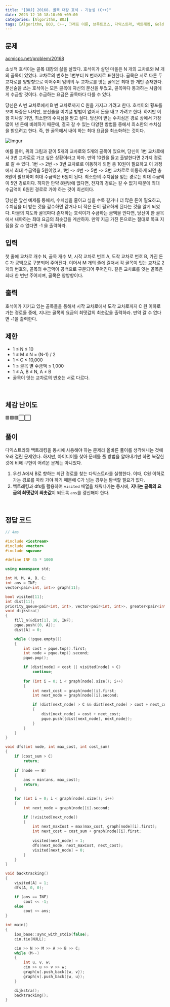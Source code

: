 ```yaml
---
title: "[BOJ] 20168. 골목 대장 호석 - 기능성 (C++)"
date: 2023-12-10 18:10:00 +09:00
categories: [Algorithm, BOJ]
tags: [Algorithm, BOJ, C++, 그래프 이론, 브루트포스, 다익스트라, 백트래킹, Gold 5]
---
```

## **문제**
[acmicpc.net/problem/20168](https://www.acmicpc.net/problem/20168)
<br>

소싯적 호석이는 골목 대장의 삶을 살았다. 호석이가 살던 마을은 N 개의 교차로와 M 개의 골목이 있었다. 교차로의 번호는 1번부터 N 번까지로 표현한다. 골목은 서로 다른 두 교차로를 양방향으로 이어주며 임의의 두 교차로를 잇는 골목은 최대 한 개만 존재한다. 분신술을 쓰는 호석이는 모든 골목에 자신의 분신을 두었고, 골목마다 통과하는 사람에게 수금할 것이다. 수금하는 요금은 골목마다 다를 수 있다.

당신은 A 번 교차로에서 B 번 교차로까지 C 원을 가지고 가려고 한다. 호석이의 횡포를 보며 짜증은 나지만, 분신술을 이겨낼 방법이 없어서 돈을 내고 가려고 한다. 하지만 이왕 지나갈 거면, 최소한의 수치심을 받고 싶다. 당신이 받는 수치심은 경로 상에서 가장 많이 낸 돈에 비례하기 때문에, 결국 갈 수 있는 다양한 방법들 중에서 최소한의 수치심을 받으려고 한다. 즉, 한 골목에서 내야 하는 최대 요금을 최소화하는 것이다.

![Imgur](https://i.imgur.com/ulDcCKz.png)

예를 들어, 위의 그림과 같이 5개의 교차로와 5개의 골목이 있으며, 당신이 1번 교차로에서 3번 교차로로 가고 싶은 상황이라고 하자. 만약 10원을 들고 출발한다면 2가지 경로로 갈 수 있다. 1번 -> 2번 -> 3번 교차로로 이동하게 되면 총 10원이 필요하고 이 과정에서 최대 수금액을 5원이었고, 1번 -> 4번 -> 5번 -> 3번 교차로로 이동하게 되면 총 8원이 필요하며 최대 수금액은 6원이 된다. 최소한의 수치심을 얻는 경로는 최대 수금액이 5인 경로이다. 하지만 만약 8원밖에 없다면, 전자의 경로는 갈 수 없기 때문에 최대 수금액이 6원인 경로로 가야 하는 것이 최선이다.

당신은 앞선 예제를 통해서, 수치심을 줄이고 싶을 수록 같거나 더 많은 돈이 필요하고, 수치심을 더 받는 것을 감수하면 같거나 더 적은 돈이 필요하게 된다는 것을 알게 되었다. 마을의 지도와 골목마다 존재하는 호석이가 수금하는 금액을 안다면, 당신이 한 골목에서 내야하는 최대 요금의 최솟값을 계산하자. 만약 지금 가진 돈으로는 절대로 목표 지점을 갈 수 없다면 -1 을 출력하라.
<br>

## **입력**
첫 줄에 교차로 개수 N, 골목 개수 M, 시작 교차로 번호 A, 도착 교차로 번호 B, 가진 돈 C 가 공백으로 구분되어 주어진다. 이어서 M 개의 줄에 걸쳐서 각 골목이 잇는 교차로 2개의 번호와, 골목의 수금액이 공백으로 구분되어 주어진다. 같은 교차로를 잇는 골목은 최대 한 번만 주어지며, 골목은 양방향이다.
<br>

## **출력**
호석이가 지키고 있는 골목들을 통해서 시작 교차로에서 도착 교차로까지 C 원 이하로 가는 경로들 중에, 지나는 골목의 요금의 최댓값의 최솟값을 출력하라. 만약 갈 수 없다면 -1을 출력한다.
<br>

## **제한**
- 1 ≤ N ≤ 10
- 1 ≤ M ≤ N × (N-1) / 2
- 1 ≤ C ≤ 10,000
- 1 ≤ 골목 별 수금액 ≤ 1,000
- 1 ≤ A, B ≤ N, A ≠ B
- 골목이 잇는 교차로의 번호는 서로 다르다.
<br>

## **체감 난이도**
🟩🟩🟩⬜⬜
<br>

## **풀이**
다익스트라와 백트래킹을 동시에 사용해야 하는 문제라 올바른 풀이를 생각해내는 것에 오래 걸린 문제였다. 하지만, 아이디어를 찾아 문제를 풀 방법을 알아내기만 하면 복잡한 것에 비해 구현이 어려운 문제는 아니었다.

1. 우선 A에서 B로 향하는 최단 경로를 찾는 다익스트라를 실행한다. 이때, C원 이하로 가는 경로를 따라 가야 하기 때문에 C가 넘는 경우는 탐색할 필요가 없다.
2. 백트래킹과 dfs를 활용하여 `visited` 배열을 채워나가는 동시에, **지나는 골목의 요금의 최댓값이 최솟값**이 되도록 `ans`를 갱신해야 한다.
<br>

## **정답 코드**
```c++
// 4ms

#include <iostream>
#include <vector>
#include <queue>

#define INF 45 * 1000

using namespace std;

int N, M, A, B, C;
int ans = INF;
vector<pair<int, int>> graph[11];

bool visited[11];
int dist[11];
priority_queue<pair<int, int>, vector<pair<int, int>>, greater<pair<int, int>>> pque;
void dijkstra()
{
    fill_n(&dist[1], 10, INF);
    pque.push({0, A});
    dist[A] = 0;

    while (!pque.empty())
    {
        int cost = pque.top().first;
        int node = pque.top().second;
        pque.pop();

        if (dist[node] < cost || visited[node] > C)
            continue;
        
        for (int i = 0; i < graph[node].size(); i++)
        {
            int next_cost = graph[node][i].first;
            int next_node = graph[node][i].second;

            if (dist[next_node] > C && dist[next_node] > cost + next_cost)
            {
                dist[next_node] = cost + next_cost;
                pque.push({dist[next_node], next_node});
            }
        }
    }
}

void dfs(int node, int max_cost, int cost_sum)
{
    if (cost_sum > C)
        return;
    
    if (node == B)
    {
        ans = min(ans, max_cost);
        return;
    }

    for (int i = 0; i < graph[node].size(); i++)
    {
        int next_node = graph[node][i].second;

        if (!visited[next_node])
        {
            int next_maxCost = max(max_cost, graph[node][i].first);
            int next_cost = cost_sum + graph[node][i].first;
            
            visited[next_node] = 1;
            dfs(next_node, next_maxCost, next_cost);
            visited[next_node] = 0;
        }
    }
}

void backtracking()
{
    visited[A] = 1;
    dfs(A, 0, 0);

    if (ans == INF)
        cout << -1;
    else
        cout << ans;
}

int main()
{
    ios_base::sync_with_stdio(false);
    cin.tie(NULL);

    cin >> N >> M >> A >> B >> C;
    while (M--)
    {
        int u, v, w;
        cin >> u >> v >> w;
        graph[u].push_back({w, v});
        graph[v].push_back({w, u});
    }

    dijkstra();
    backtracking();
}
```